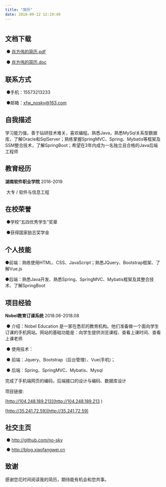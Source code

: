 ```yaml
---
title: "简历"
date: 2018-09-12 12:19:49
---
```


#  

##   文档下载

​        ● [肖方伟的简历.pdf](https://github.com/No-Sky/storage/raw/master/docs/%E8%82%96%E6%96%B9%E4%BC%9F%E7%9A%84%E7%AE%80%E5%8E%86_java%E5%90%8E%E7%AB%AF.pdf)

​        ● [肖方伟的简历.doc](https://github.com/No-Sky/storage/raw/master/docs/%E8%82%96%E6%96%B9%E4%BC%9F%E7%9A%84%E7%AE%80%E5%8E%86.doc)



##   联系方式 

​	●手机：15573213233

​	●邮箱：xfw_nosky@163.com

 

##   自我描述 

​	学习能力强，善于钻研技术难关，喜欢编程。熟悉Java，熟悉MySql关系型数据库，了解Oracle和SqlServer；熟练掌握SpringMVC、Spring、Mybatis等框架及SSM整合技术，了解SpringBoot；希望在3年内成为一名独立且合格的Java后端工程师 

 

##  教育经历 

**湖南软件职业学院**                                                                                                                                          2016-2019

​	大专 / 软件与信息工程

 

##  在校荣誉

​	●学校“五四优秀学生”奖章

​	●获得国家励志奖学金 

 

##  个人技能

​	●前端：熟练使用HTML、CSS、JavaScript；熟悉JQuery、Bootstrap框架、了解Vue.js

​	●后端：熟悉Java开发、熟悉Spring、SpringMVC、Mybatis框架及其整合技术、了解SpringBoot



##  项目经验 

**Nobel教育订课系统**                                                                                                                              2018.06-2018.08 

​	● 介绍：Nobel Education 是一家在悉尼的教育机构。他们准备做一个面向学生订课的手机网站。网站的基础功能是：向学生提供浏览课程、查看上课时间、查看上课老师 

​	● 使用技术：

​	● 前端：Jquery、Bootstrap（后台管理）、Vue(手机)；

​	● 后端：Spring、SpringMVC、Mybatis、Mysql 

 

完成了手机端网页的编码，后端接口的设计与编码、数据库设计 

项目链接:

 [http://104.248.189.213](http://104.248.189.213 )

[http://35.241.72.59](http://35.241.72.59)

 

##  社交主页 

​	● [http://github.com/no-sky ](http://github.com/no-sky)

​	● [http://blog.xiaofangwei.cn ](http://blog.xiaofangwei.cn)

 

## 致谢

感谢您花时间阅读我的简历，期待能有机会和您共事。